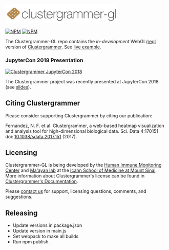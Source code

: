 <!-- # clustergrammer -->
<!-- # ![clustergrammer_logo](img/clustergrammer_logo.png | width=100) -->


<img src='img/clustergrammer-gl_logo.png' alt="Clustergramer" width="350px" >

[![NPM](https://img.shields.io/npm/v/clustergrammer-gl.svg)](https://www.npmjs.com/package/clustergrammer-gl)
[![NPM](https://img.shields.io/npm/l/clustergrammer-gl.svg)](https://github.com/ismms-himc/clustergrammer-gl/blob/master/LICENSE)

The Clustergrammer-GL repo contains the *in-development* WebGL/[regl](http://regl.party/) version of [Clustergrammer](https://github.com/MaayanLab/clustergrammer). See [live example](https://ismms-himc.github.io/clustergrammer-gl/).

### JupyterCon 2018 Presentation
[![Clustergrammer JupyterCon 2018](http://img.youtube.com/vi/82epZkmfkrE/0.jpg)](http://www.youtube.com/watch?v=82epZkmfkrE)

The Clustergrammer project was recently presented at JupyterCon 2018 (see [slides](http://bit.ly/clustergrammer-jupytercon)).

## Citing Clustergrammer
Please consider supporting Clustergrammer by citing our publication:

Fernandez, N. F. et al. Clustergrammer, a web-based heatmap visualization and analysis tool for high-dimensional biological data. Sci. Data 4:170151 doi: [10.1038/sdata.2017.151](https://www.nature.com/articles/sdata2017151 ) (2017).

## Licensing
Clustergrammer-GL is being developed by the [Human Immune Monitoring Center](https://icahn.mssm.edu/research/human-immune-monitoring-center) and [Ma'ayan lab](http://labs.icahn.mssm.edu/maayanlab/) at the [Icahn School of Medicine at Mount Sinai](http://icahn.mssm.edu/). More information about Clustergrammer's license can be found in [Clustergrammer's Documentation](https://clustergrammer.readthedocs.io/license.html).

Please [contact us](http://clustergrammer.readthedocs.io/#funding-and-contact) for support, licensing questions, comments, and suggestions.

## Releasing
- Update versions in package.json
- Update version in main.js
- Set webpack to make all builds
- Run npm publish.
